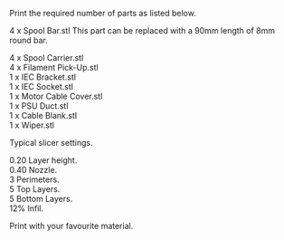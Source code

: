 Print the required number of parts as listed below.

4 x Spool Bar.stl   This part can be replaced with a 90mm length of 8mm round bar.

4 x Spool Carrier.stl  
4 x Filament Pick-Up.stl  
1 x IEC Bracket.stl  
1 x IEC Socket.stl  
1 x Motor Cable Cover.stl  
1 x PSU Duct.stl  
1 x Cable Blank.stl  
1 x Wiper.stl  
  
Typical slicer settings.  
  
0.20 Layer height.  
0.40 Nozzle.  
3 Perimeters.  
5 Top Layers.  
5 Bottom Layers.  
12% Infil.  
  
Print with your favourite material.  
